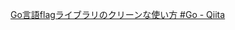 
[Go言語flagライブラリのクリーンな使い方 #Go - Qiita](https://qiita.com/TakahikoKawasaki/items/1965b868b757d0c05a26)  

